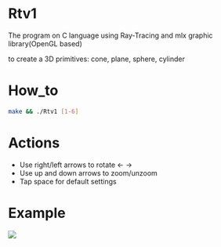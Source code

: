 # Rtv1
The program on C language using Ray-Tracing and mlx graphic library(OpenGL based)

to create a 3D primitives: cone, plane, sphere, cylinder
# How_to
``` bash
make && ./Rtv1 [1-6]
```
# Actions
* Use right/left arrows to rotate <- ->
* Use up and down arrows to zoom/unzoom
* Tap space for default settings
# Example
![](https://raw.githubusercontent.com/vnekhay/Rtv1/master/Rtv1_gif.gif)
